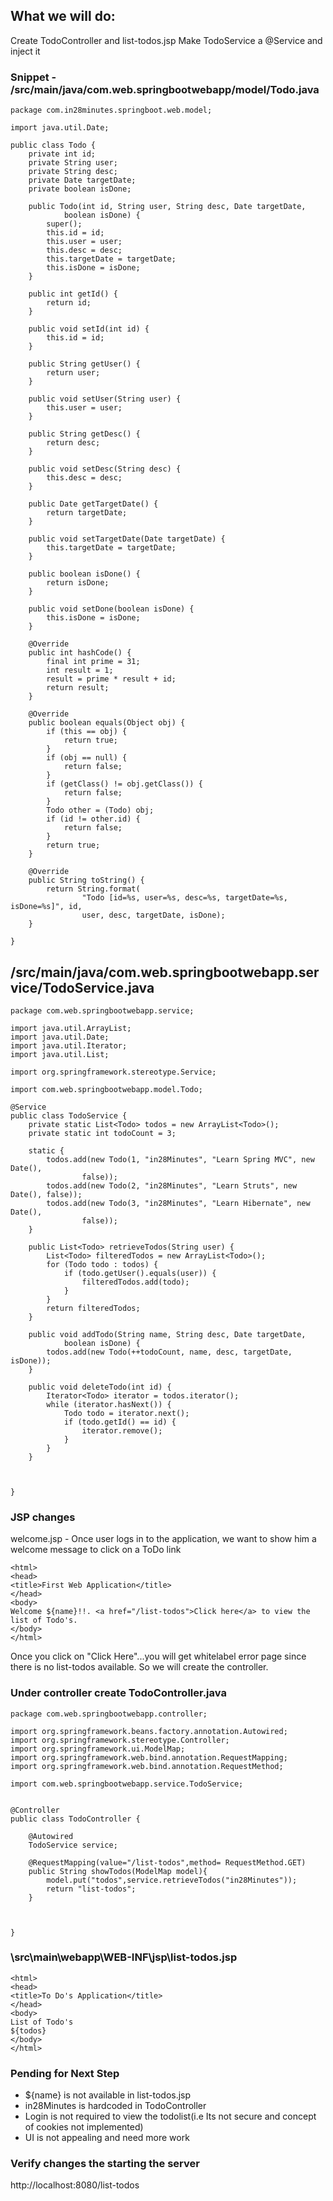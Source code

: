 
## What we will do:
Create TodoController and list-todos.jsp
Make TodoService a @Service and inject it


### Snippet - /src/main/java/com.web.springbootwebapp/model/Todo.java
```
package com.in28minutes.springboot.web.model;

import java.util.Date;

public class Todo {
    private int id;
    private String user;
    private String desc;
    private Date targetDate;
    private boolean isDone;

    public Todo(int id, String user, String desc, Date targetDate,
            boolean isDone) {
        super();
        this.id = id;
        this.user = user;
        this.desc = desc;
        this.targetDate = targetDate;
        this.isDone = isDone;
    }

    public int getId() {
        return id;
    }

    public void setId(int id) {
        this.id = id;
    }

    public String getUser() {
        return user;
    }

    public void setUser(String user) {
        this.user = user;
    }

    public String getDesc() {
        return desc;
    }

    public void setDesc(String desc) {
        this.desc = desc;
    }

    public Date getTargetDate() {
        return targetDate;
    }

    public void setTargetDate(Date targetDate) {
        this.targetDate = targetDate;
    }

    public boolean isDone() {
        return isDone;
    }

    public void setDone(boolean isDone) {
        this.isDone = isDone;
    }

    @Override
    public int hashCode() {
        final int prime = 31;
        int result = 1;
        result = prime * result + id;
        return result;
    }

    @Override
    public boolean equals(Object obj) {
        if (this == obj) {
            return true;
        }
        if (obj == null) {
            return false;
        }
        if (getClass() != obj.getClass()) {
            return false;
        }
        Todo other = (Todo) obj;
        if (id != other.id) {
            return false;
        }
        return true;
    }

    @Override
    public String toString() {
        return String.format(
                "Todo [id=%s, user=%s, desc=%s, targetDate=%s, isDone=%s]", id,
                user, desc, targetDate, isDone);
    }

}
```

## /src/main/java/com.web.springbootwebapp.service/TodoService.java

```
package com.web.springbootwebapp.service;

import java.util.ArrayList;
import java.util.Date;
import java.util.Iterator;
import java.util.List;

import org.springframework.stereotype.Service;

import com.web.springbootwebapp.model.Todo;

@Service
public class TodoService {
    private static List<Todo> todos = new ArrayList<Todo>();
    private static int todoCount = 3;

    static {
        todos.add(new Todo(1, "in28Minutes", "Learn Spring MVC", new Date(),
                false));
        todos.add(new Todo(2, "in28Minutes", "Learn Struts", new Date(), false));
        todos.add(new Todo(3, "in28Minutes", "Learn Hibernate", new Date(),
                false));
    }

    public List<Todo> retrieveTodos(String user) {
        List<Todo> filteredTodos = new ArrayList<Todo>();
        for (Todo todo : todos) {
            if (todo.getUser().equals(user)) {
                filteredTodos.add(todo);
            }
        }
        return filteredTodos;
    }

    public void addTodo(String name, String desc, Date targetDate,
            boolean isDone) {
        todos.add(new Todo(++todoCount, name, desc, targetDate, isDone));
    }

    public void deleteTodo(int id) {
        Iterator<Todo> iterator = todos.iterator();
        while (iterator.hasNext()) {
            Todo todo = iterator.next();
            if (todo.getId() == id) {
                iterator.remove();
            }
        }
    }



}
```

### JSP changes
welcome.jsp - Once user logs in to the application, we want to show him a welcome message to click on a ToDo link

```
<html>
<head>
<title>First Web Application</title>
</head>
<body>
Welcome ${name}!!. <a href="/list-todos">Click here</a> to view the list of Todo's.
</body>
</html>
```
Once you click on "Click Here"...you will get whitelabel error page since there is no list-todos available. So we will create the controller.

### Under controller create TodoController.java
```
package com.web.springbootwebapp.controller;

import org.springframework.beans.factory.annotation.Autowired;
import org.springframework.stereotype.Controller;
import org.springframework.ui.ModelMap;
import org.springframework.web.bind.annotation.RequestMapping;
import org.springframework.web.bind.annotation.RequestMethod;

import com.web.springbootwebapp.service.TodoService;


@Controller
public class TodoController {

	@Autowired
	TodoService service;
	
	@RequestMapping(value="/list-todos",method= RequestMethod.GET)	
	public String showTodos(ModelMap model){		
		model.put("todos",service.retrieveTodos("in28Minutes"));
		return "list-todos";
	}
	
	
	
}
```

### \src\main\webapp\WEB-INF\jsp\list-todos.jsp
```
<html>
<head>
<title>To Do's Application</title>
</head>
<body>
List of Todo's
${todos}
</body>
</html>

```

### Pending for Next Step
- ${name} is not available in list-todos.jsp
- in28Minutes is hardcoded in TodoController
- Login is not required to view the todolist(i.e Its not secure and concept of cookies not implemented)
- UI is not appealing and need more work

### Verify changes the starting the server

http://localhost:8080/list-todos



